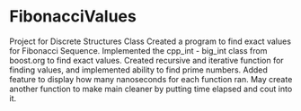 # FibonacciValues
Project for Discrete Structures Class
Created a program to find exact values for Fibonacci Sequence.
Implemented the cpp_int - big_int class from boost.org to find exact values.
Created recursive and iterative function for finding values, and implemented ability to find prime numbers.
Added feature to display how many nanoseconds for each function ran.
May create another function to make main cleaner by putting time elapsed and cout into it.
